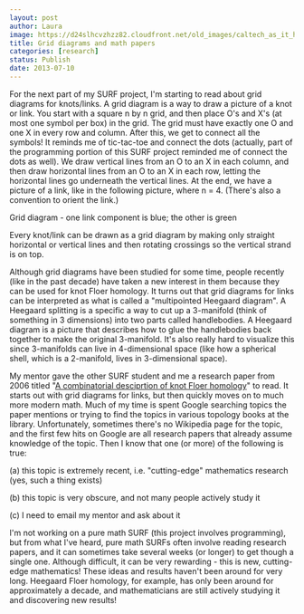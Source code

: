 ```yaml
---
layout: post
author: Laura
image: https://d24slhcvzhzz82.cloudfront.net/old_images/caltech_as_it_happens/6a0105349b8251970b01901e32da21970b.png
title: Grid diagrams and math papers
categories: [research]
status: Publish
date: 2013-07-10
---
```



For the next part of my SURF project, I'm starting to read about grid diagrams for knots/links. A grid diagram is a way to draw a picture of a knot or link. You start with a square n by n grid, and then place O's and X's (at most one symbol per box) in the grid. The grid must have exactly one O and one X in every row and column. After this, we get to connect all the symbols! It reminds me of tic-tac-toe and connect the dots (actually, part of the programming portion of this SURF project reminded me of connect the dots as well). We draw vertical lines from an O to an X in each column, and then draw horizontal lines from an O to an X in each row, letting the horizontal lines go underneath the vertical lines. At the end, we have a picture of a link, like in the following picture, where n = 4. (There's also a convention to orient the link.)
<div class="photo-caption caption-xid-6a0105349b8251970b01901e32da21970b" id="caption-xid-6a0105349b8251970b01901e32da21970b">Grid diagram - one link component is blue; the other is green

Every knot/link can be drawn as a grid diagram by making only straight horizontal or vertical lines and then rotating crossings so the vertical strand is on top.

Although grid diagrams have been studied for some time, people recently (like in the past decade) have taken a new interest in them because they can be used for knot Floer homology. It turns out that grid diagrams for links can be interpreted as what is called a "multipointed Heegaard diagram". A Heegaard splitting is a specific a way to cut up a 3-manifold (think of something in 3 dimensions) into two parts called handlebodies. A Heegaard diagram is a picture that describes how to glue the handlebodies back together to make the original 3-manifold. It's also really hard to visualize this since 3-manifolds can live in 4-dimensional space (like how a spherical shell, which is a 2-manifold, lives in 3-dimensional space). 

My mentor gave the other SURF student and me a research paper from 2006 titled "<a href="https://www.math.ucla.edu/cm/comb.pdf" target="_blank">A combinatorial desciprtion of knot Floer homology</a>" to read. It starts out with grid diagrams for links, but then quickly moves on to much more modern math. Much of my time is spent Google searching topics the paper mentions or trying to find the topics in various topology books at the library. Unfortunately, sometimes there's no Wikipedia page for the topic, and the first few hits on Google are all research papers that already assume knowledge of the topic. Then I know that one (or more) of the following is true:

(a) this topic is extremely recent, i.e. "cutting-edge" mathematics research (yes, such a thing exists)

(b) this topic is very obscure, and not many people actively study it

(c) I need to email my mentor and ask about it

I'm not working on a pure math SURF (this project involves programming), but from what I've heard, pure math SURFs often involve reading research papers, and it can sometimes take several weeks (or longer) to get though a single one. Although difficult, it can be very rewarding - this is new, cutting-edge mathematics! These ideas and results haven't been around for very long. Heegaard Floer homology, for example, has only been around for approximately a decade, and mathematicians are still actively studying it and discovering new results!

